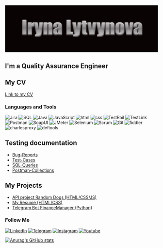[![Header](https://github.com/Irynalytvynova/irynalytvynova/blob/main/assets/Iryna_logo.jpg)](https://www.linkedin.com/in/iryna-lytvynova-119778260/)

## I'm a Quality Assurance Engineer
## My CV 
[Link to my CV](https://drive.google.com/file/d/1NK-i1pPyPnVZIvAbhXUWCL3ayB6aYMr9/view)


### Languages and Tools
![Jira](https://img.shields.io/badge/-Jira-090909?style=for-the-badge&logo=Jira&logoColor=47C5FB)
![SQL](https://img.shields.io/badge/-SQL-090909?style=for-the-badge&logo=mysql&logoColor=00648B)
![Java](https://img.shields.io/badge/-Java-090909?style=for-the-badge&logo=JAVA&logoColor=47C5FB)
![JavaScript](https://img.shields.io/badge/-JavaScript-090909?style=for-the-badge&logo=JavaScript&logoColor=E9D54D)
![html](https://img.shields.io/badge/-html-090909?style=for-the-badge&logo=html&logoColor=47C5FB)
![css](https://img.shields.io/badge/-css-090909?style=for-the-badge&logo=scc&logoColor=47C5FB)
![TestRail](https://img.shields.io/badge/-TestRail-090909?style=for-the-badge&logo=&logoColor=47C5FB)
![TestLink](https://img.shields.io/badge/-TestLink-090909?style=for-the-badge&logo=TestLink&logoColor=47C5FB)
![Postman](https://img.shields.io/badge/-Postman-090909?style=for-the-badge&logo=Postman&logoColor=F88C00)
![SoapUI](https://img.shields.io/badge/-SoapUI-090909?style=for-the-badge&logo=Soap&logoColor=47C5FB)
![JMeter](https://img.shields.io/badge/-JMeter-090909?style=for-the-badge&logo=jmeter&logoColor=47C5FB)
![Selenium](https://img.shields.io/badge/-Selenium-090909?style=for-the-badge&logo=Selenium&logoColor=gree)
![Scrum](https://img.shields.io/badge/-Scrum-090909?style=for-the-badge&logo=agile&logoColor=47C5FB)
![Git](https://img.shields.io/badge/-Git-090909?style=for-the-badge&logo=git&logoColor=red)
![fiddler](https://img.shields.io/badge/-fiddler-090909?style=for-the-badge&logo=&logoColor=red)
![charlesproxy](https://img.shields.io/badge/-charlesproxy-090909?style=for-the-badge&logo=&logoColor=red)
![deftools](https://img.shields.io/badge/-deftools-090909?style=for-the-badge&logo=deftoold&logoColor=red)

## Testing documentation
- [Bug-Reports](https://github.com/Irynalytvynova/Bug-Reports)
- [Test-Cases](https://github.com/Irynalytvynova/Test-Cases)
- [SQL-Queries](https://github.com/Irynalytvynova/SQL-Queries)
- [Postman-Collections](https://github.com/Irynalytvynova/Postman-Collections)

## My Projects

- [API project Random Dogs (HTML/CSS/JS)](https://github.com/Irynalytvynova/Using-API-Project)
- [My Resume (HTML/CSS)](https://github.com/Irynalytvynova/Resume-Project)
- [Telegram Bot FinanceManager (Python)](https://github.com/Irynalytvynova/Telegram-bot-FinanceManager-Python)

### Follow Me
[![LinkedIn](https://img.shields.io/badge/-Linkedin-090909?style=for-the-badge&logo=linkedin&logoColor=007BB6)](https://www.linkedin.com/in/iryna-lytvynova-119778260/)
[![Telegram](https://img.shields.io/badge/-telegram-090909?style=for-the-badge&logo=telegram&logoColor=27ad9)](https://t.me/irilit)
[![Instagram](https://img.shields.io/badge/-instagram-090909?style=for-the-badge&logo=instagram&logoColor=b4068e)](https://instagram.com/irina.lytvynova?igshid=YmMyMTA2M2Y=)
[![Youtube](https://img.shields.io/badge/-youtube-090909?style=for-the-badge&logo=youtube&logoColor=ff0000)](https://www.youtube.com/@smart_sport_studio)

[![Anurag's GitHub stats](https://github-readme-stats.vercel.app/api?username=irynalytvynova&show_icons=true)](https://github.com/anuraghazra/github-readme-stats)
